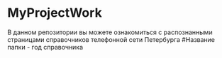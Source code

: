 # MyProjectWork
В данном репозитории вы можете ознакомиться с распознанными страницами справочников телефонной сети Петербурга
#Название папки - год справочника
